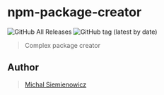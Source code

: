 # npm-package-creator
<img alt="GitHub All Releases" src="https://img.shields.io/github/downloads/msmikesm/npm-package-creator/total">
<img alt="GitHub tag (latest by date)" src="https://img.shields.io/github/v/tag/msmikesm/npm-package-creator">

> Complex package creator

## Author
> [Michal Siemienowicz](linkedin.com/in/michal-siemienowicz-761879151)